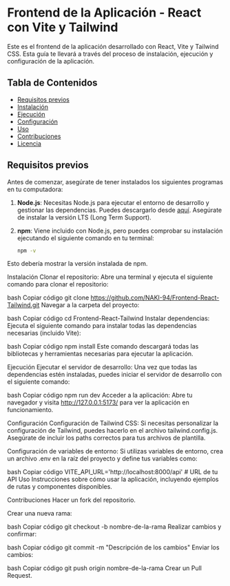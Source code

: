 # Frontend de la Aplicación - React con Vite y Tailwind

Este es el frontend de la aplicación desarrollado con React, Vite y Tailwind CSS. Esta guía te llevará a través del proceso de instalación, ejecución y configuración de la aplicación.

## Tabla de Contenidos

- [Requisitos previos](#requisitos-previos)
- [Instalación](#instalación)
- [Ejecución](#ejecución)
- [Configuración](#configuración)
- [Uso](#uso)
- [Contribuciones](#contribuciones)
- [Licencia](#licencia)

## Requisitos previos

Antes de comenzar, asegúrate de tener instalados los siguientes programas en tu computadora:

1. **Node.js**: Necesitas Node.js para ejecutar el entorno de desarrollo y gestionar las dependencias. Puedes descargarlo desde [aquí](https://nodejs.org/). Asegúrate de instalar la versión LTS (Long Term Support).

2. **npm**: Viene incluido con Node.js, pero puedes comprobar su instalación ejecutando el siguiente comando en tu terminal:
   ```bash
   npm -v
Esto debería mostrar la versión instalada de npm.

Instalación
Clonar el repositorio: Abre una terminal y ejecuta el siguiente comando para clonar el repositorio:

bash
Copiar código
git clone https://github.com/NAKI-94/Frontend-React-Tailwind.git
Navegar a la carpeta del proyecto:

bash
Copiar código
cd Frontend-React-Tailwind
Instalar dependencias: Ejecuta el siguiente comando para instalar todas las dependencias necesarias (incluido Vite):

bash
Copiar código
npm install
Este comando descargará todas las bibliotecas y herramientas necesarias para ejecutar la aplicación.

Ejecución
Ejecutar el servidor de desarrollo: Una vez que todas las dependencias estén instaladas, puedes iniciar el servidor de desarrollo con el siguiente comando:

bash
Copiar código
npm run dev
Acceder a la aplicación: Abre tu navegador y visita http://127.0.0.1:5173/ para ver la aplicación en funcionamiento.

Configuración
Configuración de Tailwind CSS: Si necesitas personalizar la configuración de Tailwind, puedes hacerlo en el archivo tailwind.config.js. Asegúrate de incluir los paths correctos para tus archivos de plantilla.

Configuración de variables de entorno: Si utilizas variables de entorno, crea un archivo .env en la raíz del proyecto y define tus variables como:

bash
Copiar código
VITE_API_URL='http://localhost:8000/api'  # URL de tu API
Uso
Instrucciones sobre cómo usar la aplicación, incluyendo ejemplos de rutas y componentes disponibles.

Contribuciones
Hacer un fork del repositorio.

Crear una nueva rama:

bash
Copiar código
git checkout -b nombre-de-la-rama
Realizar cambios y confirmar:

bash
Copiar código
git commit -m "Descripción de los cambios"
Enviar los cambios:

bash
Copiar código
git push origin nombre-de-la-rama
Crear un Pull Request.

